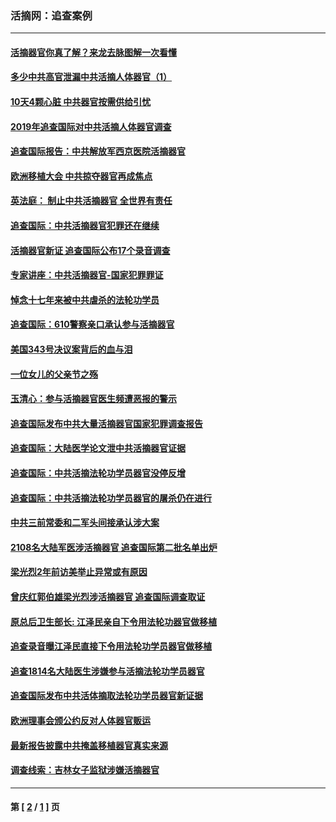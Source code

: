 ### 活摘网：追查案例
---
#### [活摘器官你真了解？来龙去脉图解一次看懂](../../pages/nf5880/n13013820.md?03060430) 
#### [多少中共高官泄漏中共活摘人体器官（1）](../../pages/nf5880/n12671234.md?03060430) 
#### [10天4颗心脏 中共器官按需供给引忧](../../pages/nf5880/n12326366.md?03060430) 
#### [2019年追查国际对中共活摘人体器官调查](../../pages/nf5880/n11917733.md?03060430) 
#### [追查国际报告：中共解放军西京医院活摘器官](../../pages/nf5880/n11838359.md?03060430) 
#### [欧洲移植大会 中共掠夺器官再成焦点](../../pages/nf5880/n11538883.md?03060430) 
#### [英法庭： 制止中共活摘器官 全世界有责任](../../pages/nf5880/n11330691.md?03060430) 
#### [追查国际：中共活摘器官犯罪还在继续](../../pages/nf5880/n11218301.md?03060430) 
#### [活摘器官新证 追查国际公布17个录音调查](../../pages/nf5880/n10897744.md?03060430) 
#### [专家讲座：中共活摘器官-国家犯罪罪证](../../pages/nf5880/n8828153.md?03060430) 
#### [悼念十七年来被中共虐杀的法轮功学员](../../pages/nf5880/n8124823.md?03060430) 
#### [追查国际：610警察亲口承认参与活摘器官](../../pages/nf5880/n8109067.md?03060430) 
#### [美国343号决议案背后的血与泪](../../pages/nf5880/n8020684.md?03060430) 
#### [一位女儿的父亲节之殇](../../pages/nf5880/n8014122.md?03060430) 
#### [玉清心：参与活摘器官医生频遭恶报的警示](../../pages/nf5880/n4637546.md?03060430) 
#### [追查国际发布中共大量活摘器官国家犯罪调查报告](../../pages/nf5880/n4613428.md?03060430) 
#### [追查国际：大陆医学论文泄中共活摘器官证据](../../pages/nf5880/n4608794.md?03060430) 
#### [追查国际：中共活摘法轮功学员器官没停反增](../../pages/nf5880/n4584075.md?03060430) 
#### [追查国际：中共活摘法轮功学员器官的屠杀仍在进行](../../pages/nf5880/n4299154.md?03060430) 
#### [中共三前常委和二军头间接承认涉大案](../../pages/nf5880/n4286244.md?03060430) 
#### [2108名大陆军医涉活摘器官 追查国际第二批名单出炉](../../pages/nf5880/n4284769.md?03060430) 
#### [梁光烈2年前访美举止异常或有原因](../../pages/nf5880/n4279686.md?03060430) 
#### [曾庆红郭伯雄梁光烈涉活摘器官 追查国际调查取证](../../pages/nf5880/n4278462.md?03060430) 
#### [原总后卫生部长: 江泽民亲自下令用法轮功器官做移植](../../pages/nf5880/n4263864.md?03060430) 
#### [追查录音曝江泽民直接下令用法轮功学员器官做移植](../../pages/nf5880/n4261268.md?03060430) 
#### [追查1814名大陆医生涉嫌参与活摘法轮功学员器官](../../pages/nf5880/n4259055.md?03060430) 
#### [追查国际发布中共活体摘取法轮功学员器官新证据](../../pages/nf5880/n4258255.md?03060430) 
#### [欧洲理事会颁公约反对人体器官贩运](../../pages/nf5880/n4206955.md?03060430) 
#### [最新报告披露中共掩盖移植器官真实来源](../../pages/nf5880/n4140084.md?03060430) 
#### [调查线索：吉林女子监狱涉嫌活摘器官](../../pages/nf5880/n4044366.md?03060430) 

---
#### 第 [ [2](./2.md?03060430) / [1](./1.md?03060430) ] 页
